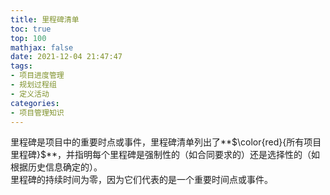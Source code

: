 ```yaml
---
title: 里程碑清单
toc: true
top: 100
mathjax: false
date: 2021-12-04 21:47:47
tags:
- 项目进度管理
- 规划过程组
- 定义活动
categories:
- 项目管理知识
---
```

里程碑是项目中的重要时点或事件，里程碑清单列出了**$\color{red}{所有项目里程碑}$**，并指明每个里程碑是强制性的（如合同要求的）还是选择性的（如根据历史信息确定的）。  
里程碑的持续时间为零，因为它们代表的是一个重要时间点或事件。
